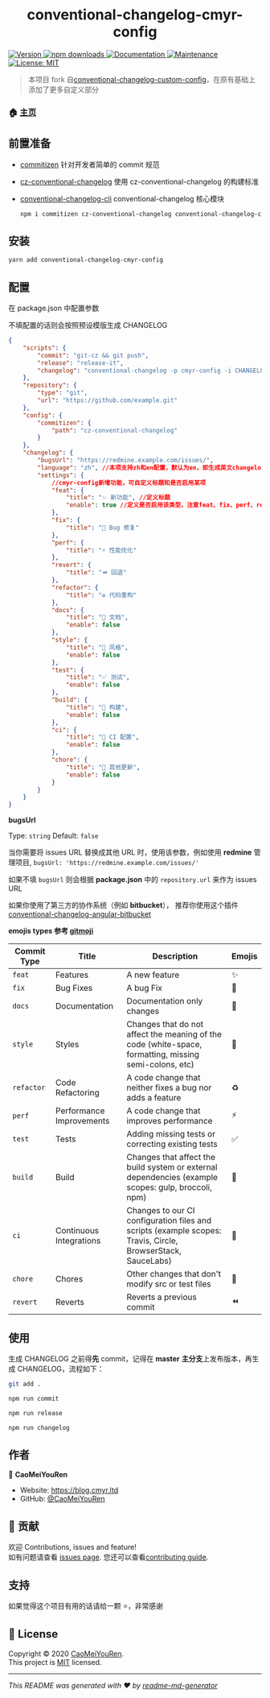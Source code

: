 <h1 align="center">conventional-changelog-cmyr-config </h1>
<p>
  <a href="https://www.npmjs.com/package/conventional-changelog-cmyr-config" target="_blank">
    <img alt="Version" src="https://img.shields.io/npm/v/conventional-changelog-cmyr-config.svg">
  </a>
  <a href="https://www.npmjs.com/package/conventional-changelog-cmyr-config" target="_blank">
    <img alt="npm downloads" src="https://img.shields.io/npm/dt/conventional-changelog-cmyr-config?label=npm%20downloads&color=yellow">
  </a>
  <a href="https://github.com/CaoMeiYouRen/conventional-changelog-cmyr-config#readme" target="_blank">
    <img alt="Documentation" src="https://img.shields.io/badge/documentation-yes-brightgreen.svg" />
  </a>
  <a href="https://github.com/CaoMeiYouRen/conventional-changelog-cmyr-config/graphs/commit-activity" target="_blank">
    <img alt="Maintenance" src="https://img.shields.io/badge/Maintained%3F-yes-green.svg" />
  </a>
  <a href="https://github.com/CaoMeiYouRen/conventional-changelog-cmyr-config/blob/master/LICENSE" target="_blank">
    <img alt="License: MIT" src="https://img.shields.io/github/license/CaoMeiYouRen/conventional-changelog-cmyr-config" />
  </a>
</p>

> 本项目 fork 自[conventional-changelog-custom-config](https://github.com/ITxiaohao/conventional-changelog-custom-config)，在原有基础上添加了更多自定义部分

### 🏠 [主页](https://github.com/CaoMeiYouRen/conventional-changelog-cmyr-config#readme)

## 前置准备

-   [commitizen](https://github.com/commitizen/cz-cli) 针对开发者简单的 commit 规范

-   [cz-conventional-changelog](https://github.com/commitizen/cz-conventional-changelog) 使用 cz-conventional-changelog 的构建标准

-   [conventional-changelog-cli](https://github.com/conventional-changelog/conventional-changelog/tree/master/packages/conventional-changelog-cli#readme) conventional-changelog 核心模块

    ```bash
    npm i commitizen cz-conventional-changelog conventional-changelog-cli --save-dev
    ```

## 安装

```sh
yarn add conventional-changelog-cmyr-config
```

## 配置

在 package.json 中配置参数

不填配置的话则会按照预设模版生成 CHANGELOG

```json
{
    "scripts": {
        "commit": "git-cz && git push",
        "release": "release-it",
        "changelog": "conventional-changelog -p cmyr-config -i CHANGELOG.md -s -r 0"
    },
    "repository": {
        "type": "git",
        "url": "https://github.com/example.git"
    },
    "config": {
        "commitizen": {
            "path": "cz-conventional-changelog"
        }
    },
    "changelog": {
        "bugsUrl": "https://redmine.example.com/issues/",
        "language": "zh", //本项支持zh和en配置，默认为en，即生成英文changelog，配置后以下settings可省略。（但如果配置了settings会覆盖language的默认配置）
        "settings": {
            //cmyr-config新增功能，可自定义标题和是否启用某项
            "feat": {
                "title": "✨ 新功能", //定义标题
                "enable": true //定义是否启用该类型，注意feat、fix、perf、revert、refactor这几个类型的commit无法关闭
            },
            "fix": {
                "title": "🐛 Bug 修复"
            },
            "perf": {
                "title": "⚡ 性能优化"
            },
            "revert": {
                "title": "⏪ 回退"
            },
            "refactor": {
                "title": "♻ 代码重构"
            },
            "docs": {
                "title": "📝 文档",
                "enable": false
            },
            "style": {
                "title": "💄 风格",
                "enable": false
            },
            "test": {
                "title": "✅ 测试",
                "enable": false
            },
            "build": {
                "title": "👷‍ 构建",
                "enable": false
            },
            "ci": {
                "title": "🔧 CI 配置",
                "enable": false
            },
            "chore": {
                "title": "🎫 其他更新",
                "enable": false
            }
        }
    }
}
```

**bugsUrl**

Type: `string` Default: `false`

当你需要将 issues URL 替换成其他 URL 时，使用该参数，例如使用 **redmine** 管理项目, `bugsUrl: 'https://redmine.example.com/issues/'`

如果不填 `bugsUrl` 则会根据 **package.json** 中的 `repository.url` 来作为 issues URL

如果你使用了第三方的协作系统（例如 **bitbucket**）， 推荐你使用这个插件 [conventional-changelog-angular-bitbucket](https://github.com/uglow/conventional-changelog-angular-bitbucket)

**emojis types 参考 [gitmoji](https://gitmoji.carloscuesta.me/)**

| Commit Type | Title                    | Description                                                                                                 | Emojis |
| ----------- | ------------------------ | ----------------------------------------------------------------------------------------------------------- | ------ |
| `feat`      | Features                 | A new feature                                                                                               | ✨     |
| `fix`       | Bug Fixes                | A bug Fix                                                                                                   | 🐛     |
| `docs`      | Documentation            | Documentation only changes                                                                                  | 📝     |
| `style`     | Styles                   | Changes that do not affect the meaning of the code (white-space, formatting, missing semi-colons, etc)      | 💄     |
| `refactor`  | Code Refactoring         | A code change that neither fixes a bug nor adds a feature                                                   | ♻️     |
| `perf`      | Performance Improvements | A code change that improves performance                                                                     | ⚡️    |
| `test`      | Tests                    | Adding missing tests or correcting existing tests                                                           | ✅     |
| `build`     | Build                    | Changes that affect the build system or external dependencies (example scopes: gulp, broccoli, npm)         | 👷     |
| `ci`        | Continuous Integrations  | Changes to our CI configuration files and scripts (example scopes: Travis, Circle, BrowserStack, SauceLabs) | 🔧     |
| `chore`     | Chores                   | Other changes that don't modify src or test files                                                           | 🎫     |
| `revert`    | Reverts                  | Reverts a previous commit                                                                                   | ⏪     |

## 使用

生成 CHANGELOG 之前得**先** commit，记得在 **master** **主分支**上发布版本，再生成 CHANGELOG，流程如下：

```sh
git add .

npm run commit

npm run release

npm run changelog
```

## 作者

👤 **CaoMeiYouRen**

-   Website: https://blog.cmyr.ltd
-   GitHub: [@CaoMeiYouRen](https://github.com/CaoMeiYouRen)

## 🤝 贡献

欢迎 Contributions, issues and feature!<br />如有问题请查看 [issues page](https://github.com/CaoMeiYouRen/conventional-changelog-cmyr-config/issues). 您还可以查看[contributing guide](https://github.com/CaoMeiYouRen/conventional-changelog-cmyr-config/blob/master/CONTRIBUTING.md).

## 支持

如果觉得这个项目有用的话请给一颗 ⭐️，非常感谢

## 📝 License

Copyright © 2020 [CaoMeiYouRen](https://github.com/CaoMeiYouRen).<br />
This project is [MIT](https://github.com/CaoMeiYouRen/conventional-changelog-cmyr-config/blob/master/LICENSE) licensed.

---

_This README was generated with ❤️ by [readme-md-generator](https://github.com/kefranabg/readme-md-generator)_
